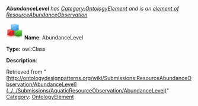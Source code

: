 ___AbundanceLevel__ has [Category:OntologyElement](../../Category/OntologyElement "Category:OntologyElement") and is an [element of](../../Property/ElementOf "Property:ElementOf") [ResourceAbundanceObservation](../../Submissions/ResourceAbundanceObservation "Submissions:ResourceAbundanceObservation")_


  




[![Class](../../images/thumb/2/27/Class.gif/45px-Class.gif)](../../Image/Class.gif "Class")
__Name__: AbundanceLevel 


__Type:__ owl:Class 


__Description__: 





Retrieved from "[http://ontologydesignpatterns.org/wiki/Submissions:ResourceAbundanceObservation/AbundanceLevel](../../Submissions/AquaticResourceObservation/AbundanceLevel)"
 [Category](http://ontologydesignpatterns.org/wiki/Special:Categories "Special:Categories"): [OntologyElement](../../Category/OntologyElement "Category:OntologyElement")